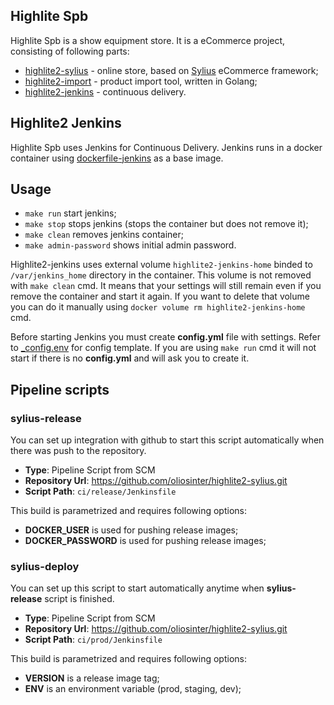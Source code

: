 ## Highlite Spb

Highlite Spb is a show equipment store. It is a eCommerce project, consisting of following parts:
- [highlite2-sylius](https://github.com/oliosinter/highlite2-sylius) - online store, based on [Sylius](https://sylius.com) eCommerce framework;
- [highlite2-import](https://github.com/oliosinter/highlite2-import) - product import tool, written in Golang;
- [highlite2-jenkins](https://github.com/oliosinter/highlite2-jenkins) - continuous delivery.

## Highlite2 Jenkins

Highlite Spb uses Jenkins for Continuous Delivery. Jenkins runs in a docker container using
[dockerfile-jenkins](https://github.com/oliosinter/dockerfile-jenkins) as a base image.

## Usage
- `make run` start jenkins;
- `make stop` stops jenkins (stops the container but does not remove it);
- `make clean` removes jenkins container;
- `make admin-password` shows initial admin password.

Highlite2-jenkins uses external volume `highlite2-jenkins-home` binded to `/var/jenkins_home` directory 
in the container. This volume is not removed with `make clean` cmd. It means that your settings will 
still remain even if you remove the container and start it again. If you want to delete that volume you can 
do it manually using `docker volume rm highlite2-jenkins-home` cmd.

Before starting Jenkins you must create **config.yml** file with settings. Refer to [_config.env](_config.env) for
config template. If you are using `make run` cmd it will not start if there is no **config.yml** and will ask you to
create it.   

## Pipeline scripts

### sylius-release
You can set up integration with github to start this script automatically when there was push to the repository.
- **Type**: Pipeline Script from SCM
- **Repository Url**: https://github.com/oliosinter/highlite2-sylius.git
- **Script Path**: `ci/release/Jenkinsfile`

This build is parametrized and requires following options:
- **DOCKER_USER** is used for pushing release images;
- **DOCKER_PASSWORD** is used for pushing release images;

### sylius-deploy
You can set up this script to start automatically anytime when **sylius-release** script is finished.
- **Type**: Pipeline Script from SCM
- **Repository Url**: https://github.com/oliosinter/highlite2-sylius.git
- **Script Path**: `ci/prod/Jenkinsfile`

This build is parametrized and requires following options:
- **VERSION** is a release image tag;
- **ENV** is an environment variable (prod, staging, dev);




